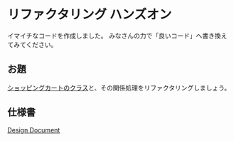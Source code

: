 # リファクタリング ハンズオン

イマイチなコードを作成しました。
みなさんの力で「良いコード」へ書き換えてみてください。

## お題

[ショッピングカートのクラス](src/shoppingCart.ts)と、その関係処理をリファクタリングしましょう。

## 仕様書

[Design Document](docs/design-document.md)

